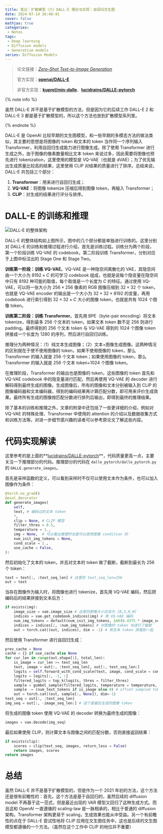 ```yaml
---
title: 笔记｜扩散模型（六）DALL-E 理论与实现｜自回归文生图
date: 2024-07-14 16:48:41
cover: false
mathjax: true
categories:
 - Notes
tags:
 - Deep learning
 - Diffusion models
 - Generative models
series: Diffusion Models
---
```


> 论文链接：*[Zero-Shot Text-to-Image Generation](https://arxiv.org/abs/2102.12092)*
>
> 官方实现：**[openai/DALL-E](https://github.com/openai/DALL-E)**
>
> 非官方实现：**[kuprel/min-dalle](https://github.com/kuprel/min-dalle)**、**[lucidrains/DALLE-pytorch](https://github.com/lucidrains/DALLE-pytorch)**

{% note info %}

虽然 DALL-E 并不是基于扩散模型的方法，但是因为它的后续工作 DALL-E 2 和 DALL-E 3 都是基于扩散模型的，所以这个方法也放到扩散模型系列里。

{% endnote %}

DALL-E 是 OpenAI 比较早期的文生图模型，和一些早期的多模态方法的做法类似，其主要的思想是将图像的 token 和文本的 token 当作同一个序列输入 Transformer，利用自回归生成能力进行图像生成。除了使用 Transformer 进行生成之外，由于图像的像素数量相比文本 token 来说过多，因此需要将图像也预先进行 tokenization，这里使用的模型是 VQ-VAE（也就是 dVAE）；为了优先输出生成质量比较高的结果，这里使用 CLIP 对结果的质量进行了排序。总结来说，DALL-E 共包括三个部分：

1. **Transformer**：用来进行自回归生成；
2. **VQ-VAE**：将图像 tokenize 压缩后得到图像 token，再输入 Transformer；
3. **CLIP**：对生成的结果进行评分与排序。

# DALL-E 的训练和推理

![DALL-E 的整体架构](https://littlenyima-1319014516.cos.ap-beijing.myqcloud.com/blog/2024/07/14/dalle-framework.jpg)

DALL-E 的整体结构如上图所示，图中的几个部分都是单独进行训练的。这里分别对 DALL-E 的训练和推理过程进行介绍，首先是训练过程。训练分为两个阶段，第一个阶段训练 VQ-VAE 的 codebook，第二阶段训练 Transformer，分别对应于上图中标注出的 Stage One 和 Stage Two。

**训练第一阶段：训练 VQ-VAE**。VQ-VAE 是一种隐空间离散化的 VAE，其隐空间由一个大小为 $8192\times C$ 的可学习 codebook 组成，也就是说每个隐变量在隐空间中只有 8192 种可能的取值，每个取值是一个长度为 $C$ 的特征。通过使用 VQ-VAE，可以将一张大小为 $256\times256$ 像素的 RGB 图像压缩到 $32\times32$ 个 token，也就是 VQ-VAE encoder 的输出是一个大小为 $32\times32\times8192$ 的变量，再用 codebook 进行索引得到 $32\times32\times C$ 大小的图像 token，也就是共有 1024 个图像 token。 

**训练第二阶段：训练 Transformer**。首先用 BPE（byte-pair encoding）将文本 tokenize，得到最多 256 个文本的 token，如果文本 token 数不足 256 则进行 padding。最终得到的 256 个文本 token 与 VQ-VAE 得到的 1024 个图像 token 拼接成一个长度为 1280 的序列，然后进行自回归训练。

推理分为两种情况：（1）纯文本生成图像；（2）文本+图像生成图像。这两种情况的区别就在于使不使用图像的 token，如果不使用图像的 token，那么 Transformer 的输入就是 256 个文本 token；如果使用图像的 token，那么 Transformer 的输入就是 256 个文本 token+1024 个图像 token。

在推理阶段，Transformer 的输出也是图像的 token，这些图像的 token 首先和 VQ-VAE codebook 中的隐变量进行匹配，然后再使用 VQ-VAE 的 decoder 进行解码得到最终生成的图像。生成图像后，所有的图像和文本分别被输入到 CLIP 的图像编码器和文本编码器，得到的编码结果再计算匹配分数，即可用来评价生成效果。最终所有生成的图像按匹配分数进行排列后输出，即得到最终的推理结果。

除了基本的训练和推理之外，文章的附录中还包括了一些更详细的介绍，例如对 VQ-VAE 的特殊处理、Transformer 中使用的 attention 的介绍以及数据收集方式和训练方法等。对进一步细节感兴趣的读者可以参考原论文了解这些内容。

# 代码实现解读

这里参考的是上面的**[lucidrains/DALLE-pytorch](https://github.com/lucidrains/DALLE-pytorch)**，代码质量更高一点，主要关注一下推理部分的代码。推理部分的代码在 `dalle_pytorch/dalle_pytorch.py` 的 `DALLE.generate_images`。

首先是采样函数的定义，可以看到采样时不仅可以使用文本作为条件，也可以加入图像作为条件：

```python
@torch.no_grad()
@eval_decorator
def generate_images(
    self,
    text, # 编码过的文本 token
    *,
    clip = None, # CLIP 模型
    filter_thres = 0.5,
    temperature = 1.,
    img = None,  # 可以看出推理时也是可以使用图像 condition 的
    num_init_img_tokens = None,
    cond_scale = 1.,
    use_cache = False,
):
```

然后初始化了文本的 token，并且对文本的 token 做了截断，截断到最长为 256 个 token：

```python
text = text[:, :text_seq_len] # 这里的 text_seq_len=256
out = text
```

当存在图像作为输入时，将图像也进行 tokenize，首先用 VQ-VAE 编码，然后把编码后的结果拼接到文本后方：

```python
if exists(img):
    image_size = vae.image_size # 这里的图像大小应该为 [B,3,H,W]
    indices = vae.get_codebook_indices(img) # 用 VQ-VAE 编码
    num_img_tokens = default(num_init_img_tokens, int(0.4375 * image_seq_len)) # 这里的 0.4375 似乎是为了和 OpenAI 的配置对齐，后者使用了 14*32 个图像 token 作为采样条件
    indices = indices[:, :num_img_tokens] # 对图像的 token 也进行了截断
    out = torch.cat((out, indices), dim = -1) # 和文本 token 拼接到一起
```

然后使用 Transformer 进行自回归生成：

```python
prev_cache = None
cache = {} if use_cache else None
for cur_len in range(out.shape[1], total_len):
    is_image = cur_len >= text_seq_len
    text, image = out[:, :text_seq_len], out[:, text_seq_len:]
    logits = self.forward_with_cond_scale(text, image, cond_scale = cond_scale, cache = cache)
    logits = logits[:, -1, :]
    filtered_logits = top_k(logits, thres = filter_thres)
    sample = gumbel_sample(filtered_logits, temperature = temperature, dim = -1)
    sample -= (num_text_tokens if is_image else 0) # offset sampled token if it is an image token, since logit space is composed of text and then image tokens
    out = torch.cat((out, sample[:, None]), dim=-1)
text_seq = out[:, :text_seq_len]
img_seq = out[:, -image_seq_len:] # 这个是最后生成的图像 token
```

将生成的图像 token 使用 VQ-VAE 的 decoder 转换为最终生成的图像：

```python
images = vae.decode(img_seq)
```

最后如果使用 CLIP，则计算文本与图像之间的匹配分数，否则直接返回结果：

```python
if exists(clip):
    scores = clip(text_seq, images, return_loss = False)
    return images, scores
return images
```

# 总结

虽然 DALL-E 并不是基于扩散模型的，但是作为一个 2021 年初的方法，这个方法还是很有前瞻性的：首先，这个方法是基于自回归的，虽然后续的 diffusion model 不再基于这一范式，但是最近出现的 VAR 模型又回归了这种生成方式。而且这和 OpenAI 一直遵循的 scaling-law 是一脉相承的，相比于普通的 diffusion 架构，Transformer 架构更易于 scaling，生成效果也能从中受益。另一个有前瞻性的点在于 DALL-E 尝试性地将 CLIP 应用在文生图任务中，这也是后续的文生图模型都遵循的一个方法。（虽然在这个工作中 CLIP 的地位并不重要）